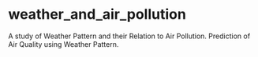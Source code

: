 # weather_and_air_pollution
A study of Weather Pattern and their Relation to Air Pollution. Prediction of Air Quality using Weather Pattern.
